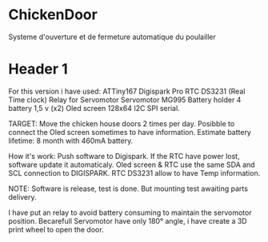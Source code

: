 # ChickenDoor
Systeme d'ouverture et de fermeture automatique du poulailler

# Header 1

For this version i have used:
ATTiny167 Digispark Pro
RTC DS3231 (Real Time clock)
Relay for Servomotor
Servomotor MG995
Battery holder 4 battery 1,5 v (x2)
Oled screen 128x64 I2C SPI serial.

TARGET:
Move the chicken house doors 2 times per day.
Posibble to connect the Oled screen sometimes to have information.
Estimate battery lifetime: 8 month with 460mA battery.

How it's work:
Push software to Digispark.
If the RTC have power lost, software update it automaticaly.
Oled screen & RTC use the same SDA and SCL connection to DIGISPARK.
RTC DS3231 allow to have Temp information.

NOTE: Software is release, test is done.
But mounting test awaiting parts delivery.

I have put an relay to avoid battery consuming to maintain the servomotor position.
Becarefull Servomotor have only 180° angle, i have create a 3D print wheel to open the door.
